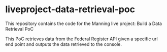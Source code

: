 # liveproject-data-retrieval-poc

This repository contains the code for the  Manning live project: Build a Data Retrieval PoC 

This PoC retrieves data from the Federal Register API given a specific url end point and outputs the data retrieved to the console.
